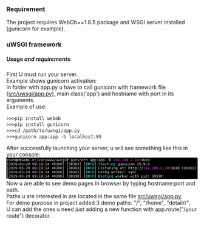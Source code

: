 ### Requirement
The project requires WebOb==1.8.5 package and WSGI server installed (gunicorn for example).<br>

### uWSGI framework <br>
##### Usage and requirements
First U must run your server.<br>
Example shows gunicorn activation:<br>
In folder with app.py u have to call gunicorn with framework file ([src/uwsgi/app.py](/src/uwsgi/app.py)), main class('app') and hostname with port in its arguments.<br>
Example of use:<br>
```
>>>pip install webob
>>>pip install gunicorn
>>>cd /path/to/uwsgi/app.py
>>>gunicorn app:app -b localhost:80
```
After successfully launching your server, u will see something like this in your console:<br>
![result](https://github.com/aozerets/web-dev/blob/master/share/images/running.jpg)<br>
Now u are able to see demo pages in browser by typing hostname:port and path.<br>
Paths u are interested in are located in the same file [src/uwsgi/app.py](/src/uwsgi/app.py).<br>
For demo purpose in project added 3 demo paths: "/", "/home", "detail/<name>/<age>".<br>
U can add the ones u need just adding a new function with app.route("/your route") decorator.<br>


